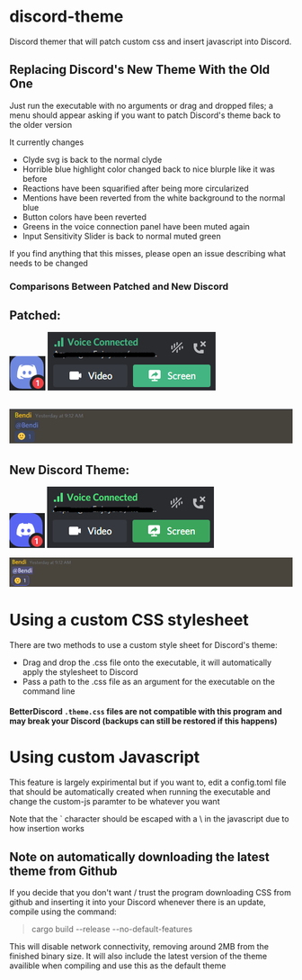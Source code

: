 # discord-theme
Discord themer that will patch custom css and insert javascript into Discord. 

## Replacing Discord's New Theme With the Old One
Just run the executable with no arguments or drag and dropped files; a menu should appear asking if you want to patch Discord's theme back to the older version

It currently changes
- Clyde svg is back to the normal clyde
- Horrible blue highlight color changed back to nice blurple like it was before
- Reactions have been squarified after being more circularized 
- Mentions have been reverted from the white background to the normal blue
- Button colors have been reverted
- Greens in the voice connection panel have been muted again
- Input Sensitivity Slider is back to normal muted green

If you find anything that this misses, please open an issue describing what needs to be changed

### Comparisons Between Patched and New Discord
Patched: 
---
![Clyde](assets/Clyde-new.png)
![Voice](assets/Voice-new.png)

![Mentions and Reactions](assets/mention-new.png)
---
New Discord Theme:
---
![Clyde](assets/Clyde-old.png)
![Voice](assets/Voice-old.png)

![Mentions and Reactions](assets/mention-old.png)

# Using a custom CSS stylesheet
There are two methods to use a custom style sheet for Discord's theme: 
- Drag and drop the .css file onto the executable, it will automatically apply the stylesheet to Discord
- Pass a path to the .css file as an argument for the executable on the command line
#### BetterDiscord `.theme.css` files are not compatible with this program and may break your Discord (backups can still be restored if this happens)

# Using custom Javascript
This feature is largely expirimental but if you want to, edit a config.toml file that should be automatically created when running the executable and change the 
custom-js paramter to be whatever you want 

Note that the \` character should be escaped with a \\ in the javascript due to how insertion works

## Note on automatically downloading the latest theme from Github
If you decide that you don't want / trust the program downloading CSS from github and inserting it into your Discord whenever there is an update, compile using the command: 
> cargo build --release --no-default-features
> 
This will disable network connectivity, removing around 2MB from the finished binary size. It will also include the latest version of the theme availible when compiling and use this as the default theme
